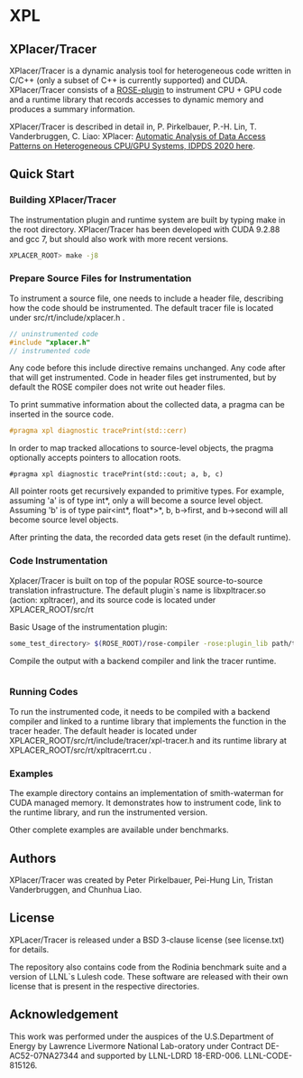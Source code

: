 # XPL

## XPlacer/Tracer

XPlacer/Tracer is a dynamic analysis tool for heterogeneous code written in C/C++ (only a subset of C++ is currently supported) and CUDA. XPlacer/Tracer consists of a [ROSE-plugin](http://rosecompiler.org) to instrument CPU + GPU code and a runtime library that records accesses to dynamic memory and produces a summary information.

XPlacer/Tracer is described in detail in, P. Pirkelbauer, P.-H. Lin, T. Vanderbruggen, C. Liao: XPlacer: [Automatic Analysis of Data Access Patterns on Heterogeneous CPU/GPU Systems, IDPDS 2020 here](https://www.osti.gov/servlets/purl/1630806).


## Quick Start


### Building XPlacer/Tracer

The instrumentation plugin and runtime system are built by typing make in the root directory. XPlacer/Tracer has been developed with CUDA 9.2.88 and gcc 7, but should also work with more recent versions.

 ``` bash
 XPLACER_ROOT> make -j8
 ```

### Prepare Source Files for Instrumentation

To instrument a source file, one needs to include a header file, describing how the code should be instrumented. The default tracer file is located under src/rt/include/xplacer.h . 

``` C++
// uninstrumented code
#include "xplacer.h"
// instrumented code
```

Any code before this include directive remains unchanged. Any code after that will get instrumented. Code in header files get instrumented, but by default the ROSE compiler does not write out header files. 

To print summative information about the collected data, a pragma can be inserted in the source code.
``` C++
#pragma xpl diagnostic tracePrint(std::cerr)
```

In order to map tracked allocations to source-level objects, the pragma optionally accepts pointers to allocation roots.
```
#pragma xpl diagnostic tracePrint(std::cout; a, b, c)
```

All pointer roots get recursively expanded to primitive types. For example, assuming 'a' is of type int*, only a will become a source level object.
Assuming 'b' is of type pair<int*, float*>*, b, b->first, and b->second will all become source level objects. 

After printing the data, the recorded data gets reset (in the default runtime).


### Code Instrumentation

Xplacer/Tracer is built on top of the popular ROSE source-to-source translation infrastructure.  The default plugin`s name is libxpltracer.so (action: xpltracer), and its source code is located under XPLACER_ROOT/src/rt

Basic Usage of the instrumentation plugin:
 ``` bash 
 some_test_directory> $(ROSE_ROOT)/rose-compiler -rose:plugin_lib path/to/libxpltracer.so -rose:plugin_action xpltracer -Isupport/include -c testfile.cu
 ```

Compile the output with a backend compiler and link the tracer runtime.
 ```bash
 
 ```

### Running Codes

To run the instrumented code, it needs to be compiled with a backend compiler and linked to a runtime library that implements the function in the tracer header. The default header is located under XPLACER_ROOT/src/rt/include/tracer/xpl-tracer.h and its runtime library at XPLACER_ROOT/src/rt/xpltracerrt.cu .


### Examples

The example directory contains an implementation of smith-waterman for CUDA managed memory. It demonstrates how to instrument code, link to the runtime library, and run the instrumented version.

Other complete examples are available under benchmarks.


## Authors

XPlacer/Tracer was created by Peter Pirkelbauer, Pei-Hung Lin, Tristan Vanderbruggen, and Chunhua Liao.


## License

XPLacer/Tracer is released under a BSD 3-clause license (see license.txt) for details. 

The repository also contains code from the Rodinia benchmark suite and a version of LLNL`s Lulesh code. These software are released with their own license that is present in the respective directories. 


## Acknowledgement

This work was performed under the auspices of the U.S.Department of Energy by Lawrence Livermore National Lab-oratory under Contract DE-AC52-07NA27344 and supported by LLNL-LDRD 18-ERD-006. LLNL-CODE-815126.





